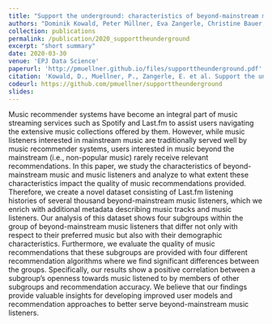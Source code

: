 ```yaml
---
title: "Support the underground: characteristics of beyond-mainstream music listeners"
authors: "Dominik Kowald, Peter Müllner, Eva Zangerle, Christine Bauer, Markus Schedl, and Elisabeth Lex"
collection: publications
permalink: /publication/2020_supporttheunderground
excerpt: "short summary"
date: 2020-03-30
venue: 'EPJ Data Science'
paperurl: 'http://pmuellner.github.io/files/supporttheunderground.pdf'
citation: 'Kowald, D., Muellner, P., Zangerle, E. et al. Support the underground: characteristics of beyond-mainstream music listeners. EPJ Data Sci. 10, 14 (2021). https://doi.org/10.1140/epjds/s13688-021-00268-9'
codeurl: https://github.com/pmuellner/supporttheunderground
slides:
---
```


Music recommender systems have become an integral part of music streaming services such as Spotify and Last.fm to assist users navigating the extensive music collections offered by them. However, while music listeners interested in mainstream music are traditionally served well by music recommender systems, users interested in music beyond the mainstream (i.e., non-popular music) rarely receive relevant recommendations. In this paper, we study the characteristics of beyond-mainstream music and music listeners and analyze to what extent these characteristics impact the quality of music recommendations provided. Therefore, we create a novel dataset consisting of Last.fm listening histories of several thousand beyond-mainstream music listeners, which we enrich with additional metadata describing music tracks and music listeners. Our analysis of this dataset shows four subgroups within the group of beyond-mainstream music listeners that differ not only with respect to their preferred music but also with their demographic characteristics. Furthermore, we evaluate the quality of music recommendations that these subgroups are provided with four different recommendation algorithms where we find significant differences between the groups. Specifically, our results show a positive correlation between a subgroup’s openness towards music listened to by members of other subgroups and recommendation accuracy. We believe that our findings provide valuable insights for developing improved user models and recommendation approaches to better serve beyond-mainstream music listeners.
